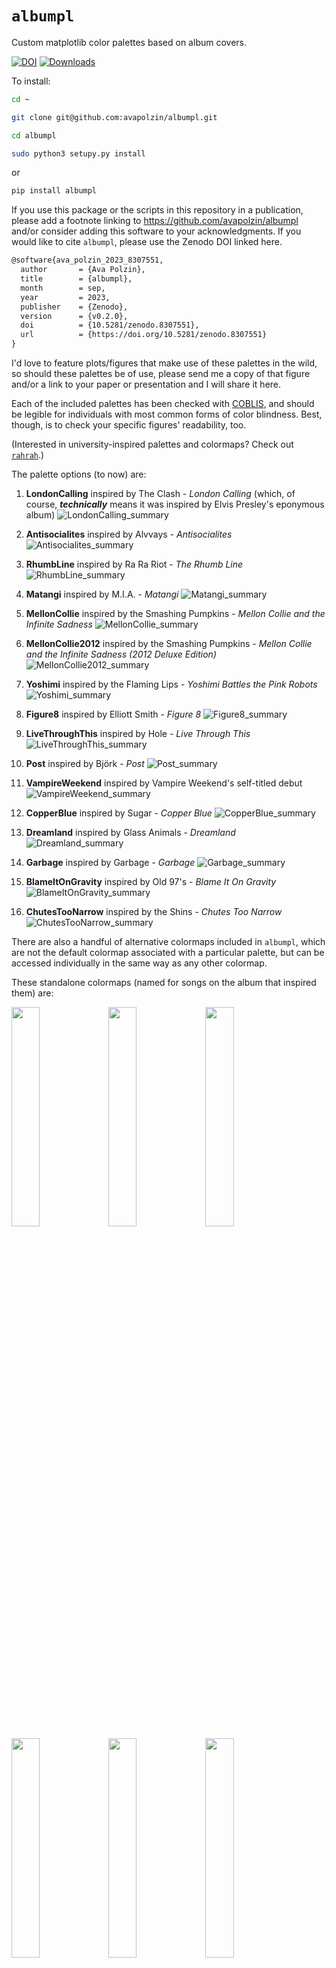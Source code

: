# `albumpl`
Custom matplotlib color palettes based on album covers.

[![DOI](https://zenodo.org/badge/426833310.svg)](https://zenodo.org/badge/latestdoi/426833310) [![Downloads](https://static.pepy.tech/badge/albumpl)](https://pepy.tech/project/albumpl)

To install:
```bash
cd ~

git clone git@github.com:avapolzin/albumpl.git

cd albumpl

sudo python3 setupy.py install

````
or 
```bash
pip install albumpl
```

If you use this package or the scripts in this repository in a publication, please add a footnote linking to https://github.com/avapolzin/albumpl and/or consider adding this software to your acknowledgments. If you would like to cite `albumpl`, please use the Zenodo DOI linked here. 
```tex
@software{ava_polzin_2023_8307551,
  author       = {Ava Polzin},
  title        = {albumpl},
  month        = sep,
  year         = 2023,
  publisher    = {Zenodo},
  version      = {v0.2.0},
  doi          = {10.5281/zenodo.8307551},
  url          = {https://doi.org/10.5281/zenodo.8307551}
}
```


I'd love to feature plots/figures that make use of these palettes in the wild, so should these palettes be of use, please send me a copy of that figure and/or a link to your paper or presentation and I will share it here.

Each of the included palettes has been checked with [COBLIS](https://www.color-blindness.com/coblis-color-blindness-simulator/), and should be legible for individuals with most common forms of color blindness. Best, though, is to check your specific figures' readability, too.

(Interested in university-inspired palettes and colormaps? Check out [`rahrah`](https://github.com/avapolzin/rahrah).)


The palette options (to now) are:
1. __LondonCalling__ inspired by The Clash - _London Calling_ (which, of course, ***technically*** means it was inspired by Elvis Presley's eponymous album)
![LondonCalling_summary](https://github.com/avapolzin/albumpl/assets/29441772/27db7318-20d0-4bc2-8a17-cfb41592ef75)

2. __Antisocialites__ inspired by Alvvays - _Antisocialites_
![Antisocialites_summary](https://github.com/avapolzin/albumpl/assets/29441772/13bd2938-051c-4150-b069-8e9476ba5336)

3. __RhumbLine__ inspired by Ra Ra Riot - _The Rhumb Line_
![RhumbLine_summary](https://github.com/avapolzin/albumpl/assets/29441772/012b07ef-a4dd-4456-a2b4-ae731106a30d)

4. __Matangi__ inspired by M.I.A. - _Matangi_
![Matangi_summary](https://github.com/avapolzin/albumpl/assets/29441772/d26d43c9-96e1-4795-b544-c673e1dddb5f)

5. __MellonCollie__ inspired by the Smashing Pumpkins - _Mellon Collie and the Infinite Sadness_
![MellonCollie_summary](https://github.com/avapolzin/albumpl/assets/29441772/079861b9-7aa6-4854-993e-9f4dbe691ec5)

6. __MellonCollie2012__ inspired by the Smashing Pumpkins - _Mellon Collie and the Infinite Sadness (2012 Deluxe Edition)_
![MellonCollie2012_summary](https://github.com/avapolzin/albumpl/assets/29441772/1004c6cd-a611-4b6f-be02-1ae10b3d6b16)

7. __Yoshimi__ inspired by the Flaming Lips - _Yoshimi Battles the Pink Robots_
![Yoshimi_summary](https://github.com/avapolzin/albumpl/assets/29441772/91fb301e-b39b-49fc-91b1-1f264f532872)

8. __Figure8__ inspired by Elliott Smith - _Figure 8_
![Figure8_summary](https://github.com/avapolzin/albumpl/assets/29441772/97e5e4db-0760-4d5a-8bbf-b0af064e4235)

9. __LiveThroughThis__ inspired by Hole - _Live Through This_
![LiveThroughThis_summary](https://github.com/avapolzin/albumpl/assets/29441772/7379fd94-4e31-4cec-bad3-fd009e4a5b2f)

10. __Post__ inspired by Björk - _Post_
![Post_summary](https://github.com/avapolzin/albumpl/assets/29441772/95687e05-cf27-4987-bf95-3d066d888de6)

11. __VampireWeekend__ inspired by Vampire Weekend's self-titled debut
![VampireWeekend_summary](https://github.com/avapolzin/albumpl/assets/29441772/2d3904fd-f25b-4e8e-980a-140edab69890)

12. __CopperBlue__ inspired by Sugar - _Copper Blue_
![CopperBlue_summary](https://github.com/avapolzin/albumpl/assets/29441772/6f2cc0ef-f354-48f7-b5ed-5c0f419d3ba1)

13. __Dreamland__ inspired by Glass Animals - _Dreamland_
![Dreamland_summary](https://github.com/avapolzin/albumpl/assets/29441772/0b7ba095-098b-4698-bd73-2f072bf57934)

14. __Garbage__ inspired by Garbage - _Garbage_
![Garbage_summary](https://github.com/avapolzin/albumpl/assets/29441772/cf67fe44-b6ce-406f-a4e7-8d9c4fdeb9ad)

15. __BlameItOnGravity__ inspired by Old 97's - _Blame It On Gravity_
![BlameItOnGravity_summary](https://github.com/avapolzin/albumpl/assets/29441772/03f9613e-f7ea-46c8-a9ba-2194fee55291)

16. __ChutesTooNarrow__ inspired by the Shins - _Chutes Too Narrow_
![ChutesTooNarrow_summary](https://github.com/avapolzin/albumpl/assets/29441772/8d330b03-cefa-4062-a176-d1b3e906d9f3)


There are also a handful of alternative colormaps included in `albumpl`, which are not the default colormap associated with a particular palette, but can be accessed individually in the same way as any other colormap.

These standalone colormaps (named for songs on the album that inspired them) are:

<img src="https://github.com/avapolzin/albumpl/assets/29441772/c6188294-eb87-49ab-8a88-ea7a397d8cbe" width=30%> <img src="https://github.com/avapolzin/albumpl/assets/29441772/3dba42e4-b0bd-4998-9594-e1a58794193f" width=30%> <img src="https://github.com/avapolzin/albumpl/assets/29441772/321ddbfb-0a8d-4684-aff2-94d2160fc2f7" width=30%> <img src="https://github.com/avapolzin/albumpl/assets/29441772/6760e7f0-bafd-487b-ba27-4a6abb14e6f0" width=30%> <img src="https://github.com/avapolzin/albumpl/assets/29441772/0d6c3021-53f4-4fcd-8ce6-28c39ebfe054" width=30%> <img src="https://github.com/avapolzin/albumpl/assets/29441772/3de4aa2c-f6fe-4b51-a42e-43425f675790" width=30%> <img src="https://github.com/avapolzin/albumpl/assets/29441772/e600af19-16d4-4b05-aaa2-f716d98866bf" width=30%>


Additional palettes and colormaps will be added moving forward. Is there a specific album you want considered for a future palette? Please open an issue with the name of the album and artist and an image of the album cover.

<sup><sub>About the sample images: For sequential colormaps, the sample image is photometric _HST_ data of the dwarf galaxy [COSMOS-dw1](https://ui.adsabs.harvard.edu/abs/2021ApJ...914L..23P/abstract) in F814W. The sample image for diverging colormaps is an HI velocity map of the galaxy [M33 from GALFA-HI](https://ui.adsabs.harvard.edu/abs/2009ApJ...703.1486P/abstract). </sub></sup>

<sup><sub>And, though it should go without saying, I'll add: use of an artist's album cover to make a palette is not an endorsement of the artist or their (broadcast) personal views.</sub></sup>

***
# How to use `albumpl`:
### Some quick recipes.

If you are using v0.2 or below, before doing anything you will need to register the new album-inspired colormaps. To do this:
```python
from albumpl.cmap import register_all

register_all()
```
This is necessary for any of the `albumpl.palette` functions that use the colormaps, such as `set_default` and `set_default_cmap`. This is not necessary for versions >0.3.

- **To list all palettes and their properties:**
```python
from albumpl.palette import list_palettes

list_palettes()
```
*You can also filter for number of colors in the color cycle or type of colormap (sequential/diverging) with the arguments `mincolors` and `maptype`.*

- **To list all colormaps:**
```python
from albumpl.cmap import list_maps

list_maps()
```

- **To set palette as default for both color cycle *and* colormap:**
```python
from albumpl.palette import set_default

set_default('LondonCalling')
```

- **To set a palette as default for color cycle *or* colormap:**
```python
from alumpl.palette import set_default_ccyle, set_default_cmap

set_default_ccyle('Antisocialites')
```
*or*
```python
set_default_cmap('RhumbLine')
```

- **To access colormaps without setting them as default:**
You can access all of the colormaps using strings -- i.e., 'Matangi' or 'MellonCollie_r' for the reversed 'MellonCollie' map.

```python
import matplotlib.pyplot as plt
from albumpl.cmap import * #yes, this is bad practice, but easiest in this case!

register_all() #should only be run one time at the beginning of a script
plt.imshow(image, cmap = 'Yoshimi')
```
*or* if you are using version 0.2 or older you can access the colormaps via functions (offered as an option since it can be kind of nice for things like easily toggling whether a map is reversed or not) -- this is deprecated in v0.3 and above:
```python
import matplotlib.pyplot as plt
from albumpl.cmap import * #yes, this is bad practice, but easiest in this case!

plt.imshow(image, cmap = Yoshimi())
```
*To reverse the colormap, use the argument `reverse_cmap = True` or just feed the colormap the string "reverse" or "_r".*
```python
plt.imshow(image, cmap = Figure8(reverse_cmap = True))
```
*or*
```python
plt.imshow(image, cmap = LiveThroughThis('reverse'))
```
*or*
```python
plt.imshow(image, cmap = Post('_r'))
```

- **To access the colors in a color cycle/palette without setting a default:**
```python
from albumpl.palette import return_colors

return_colors('VampireWeekend')
```


<!-- For ease, you may also decide to permanently register these colormaps, effectively adding them to your current installation of `matplotlib`. You can find an up-to-date version of those instructions [here](https://matplotlib.org/stable/api/cm_api.html). -->

***
These palettes and colormaps are designed with a focus on remaining faithful to the appearance of the album covers instead of emphasizing perceptual uniformity. Most are still pretty good in this regard, but, just for everyone's peace of mind, following `matplotlib`, the lightness of each colormap as a function of index is shown below (all sequential maps are shown dark-to-light for easier comparison).
![Lightness](https://github.com/avapolzin/albumpl/assets/29441772/146ce43c-7f5d-48c4-8647-041f79f30b08)

***
# Papers that use `albumpl`:
- [Polzin et al. (2024)](https://arxiv.org/abs/2404.01382)
- [Polzin (2025)](https://arxiv.org/abs/2503.02288)
